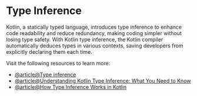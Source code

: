 # Type Inference

Kotlin, a statically typed language, introduces type inference to enhance code readability and reduce redundancy, making coding simpler without losing type safety. With Kotlin type inference, the Kotlin compiler automatically deduces types in various contexts, saving developers from explicitly declaring them each time.

Visit the following resources to learn more:

- [@article@Type inference](https://kotlinlang.org/spec/type-inference.html)
- [@article@Understanding Kotlin Type Inference: What You Need to Know](https://www.dhiwise.com/post/understanding-kotlin-type-inference-what-you-need-to-know)
- [@article@How Type Inference Works in Kotlin](https://www.youtube.com/watch?v=Hyq_yho2JD8)